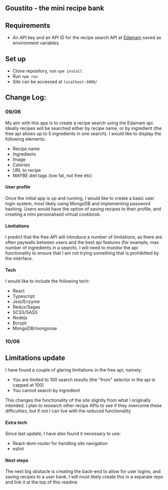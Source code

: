 ## Goustito - the mini recipe bank

## Requirements

* An API key and an API ID for the recipe search API at [Edamam](https://www.edamam.com/) saved as environment variables

## Set up

* Clone repository, run `npm install`
* Run `npm run`
* Site can be accessed at `localhost:3000/`

## Change Log:

### 09/06
My aim with this app is to create a recipe search using the Edamam api. Ideally recipes will be searched either by recipe name, or by ingredient (the free api allows up to 5 ingredients in one search). I would like to display the following elements:

* Recipe name
* Ingredients
* Image
* Calories
* URL to recipe
* MAYBE diet tags (low fat, nut free etc)

#### User profile

Once the initial app is up and running, I would like to create a basic user login system, most likely using MongoDB and implementing password hashing. Users would have the option of saving recipes to their profile, and creating a mini personalised virtual cookbook.

#### Limitations

I predict that the free API will introduce a number of limitations, as there are often paywalls between users and the best api features (for example, max number of ingredients in a search). I will need to monitor the api functionality to ensure that I am not trying something that is prohibitted by the interface.

#### Tech

I would like to include the following tech:

* React
* Typescript
* Jest/Enzyme
* Redux/Sagas
* SCSS/SASS
* Nodejs
* Bcrypt
* MongoDB/mongoose

### 10/06

## Limitations update

I have found a couple of glaring limitations in the free api, namely:

* You are limited to 100 search results (the "from" selector in the api is capped at 100)
* You cannot search by ingredient

This changes the functionality of the site slightly from what I originally intended. I plan to research other recipe APIs to see if they overcome these difficulties, but if not I can live with the reduced functionality

#### Extra tech

Since last update, I have also found it necessary to use:

* React-dom-router for handling site navigation
* eslint

#### Next steps

The next big obstacle is creating the back-end to allow for user logins, and saving recipes to a user bank. I will most likely create this in a separate repo and link it at the top of this readme
